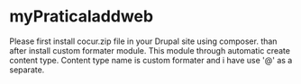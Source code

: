# myPraticaladdweb
Please first install cocur.zip file in your Drupal site using composer. than after install custom formater module.
This module through automatic create content type. 
Content type name is custom formater and i have use '@' as a separate.
